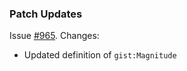 ### Patch Updates
Issue [#965](https://github.com/semanticarts/gist/issues/965). Changes:
  
- Updated definition of `gist:Magnitude` 

